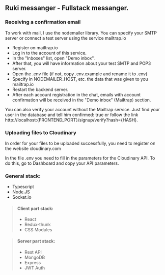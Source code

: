 ## Ruki messanger - Fullstack messanger. 

### Receiving a confirmation email
To work with mail, I use the nodemailer library. You can specify your SMTP server or connect a test server using the service mailtrap.io

- Register on mailtrap.io
- Log in to the account of this service.
- In the "Inboxes" list, open "Demo inbox".
- After that, you will have information about your test SMTP and POP3 server.
- Open the .env file (if not, copy .env.example and rename it to .env)
- Specify in NODEMAILER_HOST, etc. the data that was given to you mailtrap.io
- Restart the backend server.
- After each account registration in the chat, emails with account confirmation will be received in the "Demo inbox" (Mailtrap) section.

You can also verify your account without the Mailtrap service. Just find your user in the database and tell him confirmed: true or follow the link http://localhost:{FRONTEND_PORT}/signup/verify?hash={HASH}.

### Uploading files to Cloudinary
In order for your files to be uploaded successfully, you need to register on the website cloudinary.com

In the file .env you need to fill in the parameters for the Cloudinary API. To do this, go to Dashboard and copy your API parameters.

### General stack:
- Typescript
- Node.JS
- Socket.io

> #### Client part stack:
> - React
> - Redux-thunk
> - CSS Modules

> #### Server part stack:
> - Rest API
> - MongoDB
> - Express
> - JWT Auth